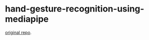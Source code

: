 # hand-gesture-recognition-using-mediapipe
[original repo](https://github.com/Kazuhito00/hand-gesture-recognition-using-mediapipe). 